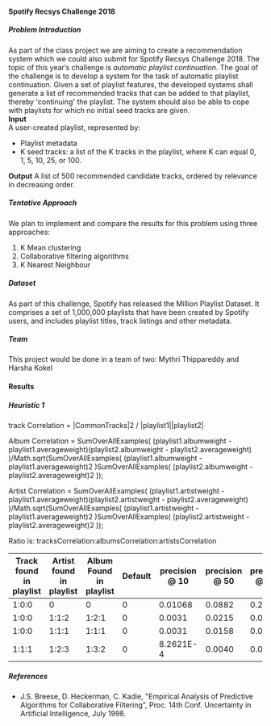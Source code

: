 #### Spotify Recsys Challenge 2018

##### Problem Introduction
As part of the class project we are aiming to create a recommendation system which we could also submit for Spotify Recsys Challenge 2018. The topic of this year’s challenge is *automatic playlist continuation*. The goal of the challenge is to develop a system for the task of automatic playlist continuation. Given a set of playlist features, the developed systems shall generate a list of recommended tracks that can be added to that playlist, thereby 'continuing' the playlist. The system should also be able to cope with playlists for which no initial seed tracks are given.  
**Input**  
A user-created playlist, represented by:
* Playlist metadata
* K seed tracks: a list of the K tracks in the playlist, where K can equal 0, 1, 5, 10, 25, or 100.  

**Output**
A list of 500 recommended candidate tracks, ordered by relevance in decreasing order.

##### Tentative Approach
We plan to implement and compare the results for this problem using three approaches:
1. K Mean clustering
2. Collaborative filtering algorithms
3. K Nearest Neighbour

##### Dataset
As part of this challenge, Spotify has released the Million Playlist Dataset. It comprises a set of 1,000,000 playlists that have been created by Spotify users, and includes playlist titles, track listings and other metadata.

##### Team
This project would be done in a team of two: Mythri Thippareddy and Harsha Kokel

#### Results

##### Heuristic 1

track Correlation =   |CommonTracks|<superscript>2</superscript> / |playlist1||playlist2|

Album Correlation =  SumOverAllExamples( (playlist1.albumweight - playlist1.averageweight)(playlist2.albumweight - playlist2.averageweight) )/Math.sqrt(SumOverAllExamples( (playlist1.albumweight - playlist1.averageweight)<superscript>2</superscript>  )SumOverAllExamples( (playlist2.albumweight - playlist2.averageweight)<superscript>2</superscript> ));

Artist Correlation = SumOverAllExamples( (playlist1.artistweight - playlist1.averageweight)(playlist2.artistweight - playlist2.averageweight) )/Math.sqrt(SumOverAllExamples( (playlist1.artistweight - playlist1.averageweight)<superscript>2</superscript>  )SumOverAllExamples( (playlist2.artistweight - playlist2.averageweight)<superscript>2</superscript> ));



Ratio is:  tracksCorrelation:albumsCorrelation:artistsCorrelation

| Track found in playlist | Artist found in playlist | Album Found in playlist | Default | precision @ 10 | precision @ 50 | precision @ 100 | precision @ 200 | precision @ 500 | precision @ 1000 |  
|-------|-------| ------- | ------ |------| -----|------|-------|-------|---- |  
| 1:0:0 | 0     | 0       | 0      | 0.01068 | 0.0882 | 0.2019 | 0.3388 | 0.5259 |0.6419 |    
| 1:0:0 | 1:1:2 | 1:2:1 | 0 | 0.0031 | 0.0215 | 0.0447 | 0.0832 | 0.1558 |  0.2466|    
| 1:0:0 | 1:1:1 | 1:1:1 | 0 | 0.0031 | 0.0158 | 0.0314 | 0.0678 | 0.1428 | 0.2262 |   
| 1:1:1 | 1:2:3 | 1:3:2 | 0 | 8.2621E-4 | 0.0040 | 0.0065 | 0.0184 | 0.04351 | 0.0872 |  

##### References
* J.S. Breese, D. Heckerman, C. Kadie, "Empirical Analysis of Predictive Algorithms for Collaborative Filtering", Proc. 14th Conf. Uncertainty in Artificial Intelligence, July 1998.
